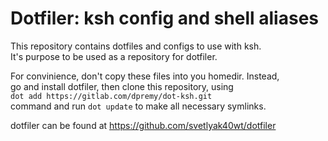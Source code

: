 Dotfiler: ksh config and shell aliases
======================================

This repository contains dotfiles and configs to use with ksh.  
It's purpose to be used as a repository for dotfiler.

For convinience, don't copy these files into you homedir. Instead,  
go and install dotfiler, then clone this repository, using  
`dot add https://gitlab.com/dpremy/dot-ksh.git`  
command and run `dot update` to make all necessary symlinks.

dotfiler can be found at https://github.com/svetlyak40wt/dotfiler
